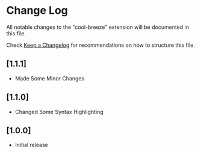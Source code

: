# Change Log

All notable changes to the "cool-breeze" extension will be documented in this file.

Check [Keep a Changelog](http://keepachangelog.com/) for recommendations on how to structure this file.

## [1.1.1]

- Made Some Minor Changes

## [1.1.0]

- Changed Some Syntax Highlighting

## [1.0.0]

- Initial release